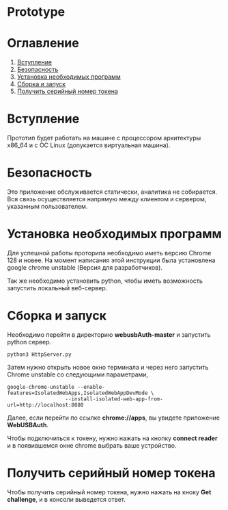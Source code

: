 # Prototype
# Оглавление
1. [Вступление](#introduction)
2. [Безопасность](#security)
3. [Установка необходимых программ](#install)
4. [Сборка и запуск](#building)
5. [Получить серийный номер токена](#serial)
   
# Вступление <a name="introduction"></a>
Прототип будет работать на машине с процессором архитектуры x86_64 и с ОС Linux (допукается виртуальная машина). 
# Безопасность <a name="security"></a>
Это приложение обслуживается статически, аналитика не собирается. Вся связь осуществляется напрямую между клиентом и сервером, указанным пользователем.
# Установка необходимых программ <a name="install"></a>
Для успешной работы проторипа необходимо иметь версию Chrome 128 и новее. На момент написания этой инструкции была установлена google chrome unstable (Версия для разработчиков). 

Так же необходимо установить python, чтобы иметь возможность запустить локальный веб-сервер. 
# Сборка и запуск <a name="building"></a>
Необходимо перейти в директорию __webusbAuth-master__ и запустить python сервер.

    python3 HttpServer.py
Затем нужно открыть новое окно терминала и через него запустить Chrome unstable со следующими параметрами,

    google-chrome-unstable --enable-features=IsolatedWebApps,IsolatedWebAppDevMode \
                       --install-isolated-web-app-from-url=http://localhost:8080

Далее, если перейти по ссылке __chrome://apps__, вы увидете приложение __WebUSBAuth__. 

Чтобы подключиться к токену, нужно нажать на кнопку __connect reader__ и в появившемся окне chrome выбрать ваше устройство. 

# Получить серийный номер токена <a name="serial"></a>
Чтобы получить серийный номер токена, нужно нажать на кноку __Get challenge__, и в консоли выведется ответ.
